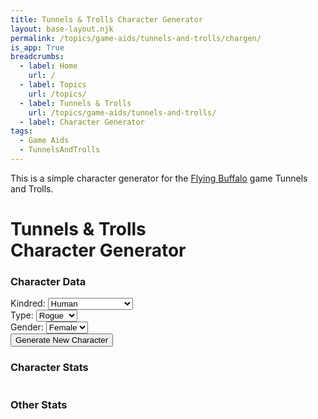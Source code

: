 ```yaml
---
title: Tunnels & Trolls Character Generator
layout: base-layout.njk
permalink: /topics/game-aids/tunnels-and-trolls/chargen/
is_app: True
breadcrumbs:
  - label: Home
    url: /
  - label: Topics
    url: /topics/
  - label: Tunnels & Trolls
    url: /topics/game-aids/tunnels-and-trolls/
  - label: Character Generator
tags:
  - Game Aids
  - TunnelsAndTrolls
---
```


<div class="app-desc">
<p>This is a simple character generator for the <a href="http://flyingbuffalo.com" target="_blank">Flying Buffalo</a> game Tunnels and Trolls.</p>
</div>

<div class="row-container">
    <div class="app-container">
        <div class="tnt">
            <h1>Tunnels & Trolls<br>Character Generator</h1>
        </div>
        <div class="divider"></div>
        <div class="form-panel">
            <h3>Character Data</h3>
                <div class="form-controls">
                    <label for="kindred">Kindred:</label>
                    <select id="kindred" class="kindred" name="kindred" list="kindred-types">
                        <option value="Human">Human</option>
                        <option value="Dwarf (Gristlegrim)">Dwarf (Gristlegrim)</option>
                        <option value="Dwarf (Midgardian)">Dwarf (Midgardian)</option>
                        <option value="Elf">Elf</option>
                        <option value="Fairy">Fairy</option>
                        <option value="Hobb">Hobb</option>
                        <option value="Leprechaun">Leprechaun</option>
                </select>
                </div>
                <div class="form-controls">
                    <label for="char-type">Type:</label>
                    <select class="char-type" id="char-type" list="char-types" name="char-type">
                        <option value="Rogue">Rogue</option>
                        <option value="Warrior">Warrior</option>
                        <option value="Wizard">Wizard</option>
                    </select>
                </div>
                <div class="form-controls">
                    <label for="gender">Gender:</label>
                    <select id="gender" class="gender" name="gender" list="genders">
                    <datalist id="genders">
                        <option value="Female">Female</option>
                        <option value="Male">Male</option>
                        <option value="Other">Other</option>
                    </select>
                </div>
            <div class="btn-div">
                <button id="generate" class="generate">Generate New Character</button>
            </div>
        </div>
        <div class="divider"></div>
        <div class="stat-panel" id="stat-panel">
            <div class="stat-table">
                <h3>Character Stats</h3>
                <table id="char-stats"></table>
            </div>
            <div class="other-stats">
                <h3>Other Stats</h3>
                <table id="other-stats-table">
                </table>
            </div>
        </div>
    </div>
</div>
